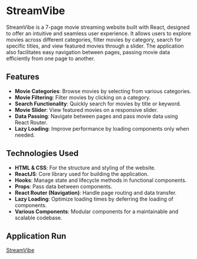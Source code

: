 # StreamVibe

StreamVibe is a 7-page movie streaming website built with React, designed to offer an intuitive and seamless user experience. It allows users to explore movies across different categories, filter movies by category, search for specific titles, and view featured movies through a slider. The application also facilitates easy navigation between pages, passing movie data efficiently from one page to another.

## Features

- **Movie Categories**: Browse movies by selecting from various categories.
- **Movie Filtering**: Filter movies by clicking on a category.
- **Search Functionality**: Quickly search for movies by title or keyword.
- **Movie Slider**: View featured movies on a responsive slider.
- **Data Passing**: Navigate between pages and pass movie data using React Router.
- **Lazy Loading**: Improve performance by loading components only when needed.

## Technologies Used

- **HTML & CSS**: For the structure and styling of the website.
- **ReactJS**: Core library used for building the application.
- **Hooks**: Manage state and lifecycle methods in functional components.
- **Props**: Pass data between components.
- **React Router (Navigation)**: Handle page routing and data transfer.
- **Lazy Loading**: Optimize loading times by deferring the loading of components.
- **Various Components**: Modular components for a maintainable and scalable codebase.

## Application Run
[StreamVibe](https://abdelrhmanshehab.github.io/Stream-Vibe/#/)

